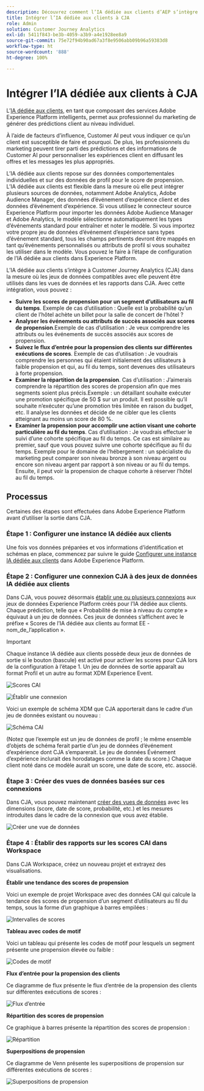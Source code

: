 ```yaml
---
description: Découvrez comment l’IA dédiée aux clients d’AEP s’intègre à Workspace dans CJA.
title: Intégrer l’IA dédiée aux clients à CJA
role: Admin
solution: Customer Journey Analytics
exl-id: 5411f843-be3b-4059-a3b9-a4e1928ee8a9
source-git-commit: 75e72f94b90ad67a3f8e9506abb09b96a59383d8
workflow-type: ht
source-wordcount: '888'
ht-degree: 100%

---
```


# Intégrer l’IA dédiée aux clients à CJA

L’[IA dédiée aux clients](https://experienceleague.adobe.com/docs/experience-platform/intelligent-services/customer-ai/overview.html?lang=fr), en tant que composant des services Adobe Experience Platform intelligents, permet aux professionnel du marketing de générer des prédictions client au niveau individuel.

À l’aide de facteurs d’influence, Customer AI peut vous indiquer ce qu’un client est susceptible de faire et pourquoi. De plus, les professionnels du marketing peuvent tirer parti des prédictions et des informations de Customer AI pour personnaliser les expériences client en diffusant les offres et les messages les plus appropriés.

L’IA dédiée aux clients repose sur des données comportementales individuelles et sur des données de profil pour le score de propension. L’IA dédiée aux clients est flexible dans la mesure où elle peut intégrer plusieurs sources de données, notamment Adobe Analytics, Adobe Audience Manager, des données d’événement d’expérience client et des données d’événement d’expérience. Si vous utilisez le connecteur source Experience Platform pour importer les données Adobe Audience Manager et Adobe Analytics, le modèle sélectionne automatiquement les types d’événements standard pour entraîner et noter le modèle. Si vous importez votre propre jeu de données d’événement d’expérience sans types d’événement standard, tous les champs pertinents devront être mappés en tant qu’événements personnalisés ou attributs de profil si vous souhaitez les utiliser dans le modèle. Vous pouvez le faire à l’étape de configuration de l’IA dédiée aux clients dans Experience Platform.

L’IA dédiée aux clients s’intègre à Customer Journey Analytics (CJA) dans la mesure où les jeux de données compatibles avec elle peuvent être utilisés dans les vues de données et les rapports dans CJA. Avec cette intégration, vous pouvez :

* **Suivre les scores de propension pour un segment d’utilisateurs au fil du temps**. Exemple de cas d’utilisation : Quelle est la probabilité qu’un client de l’hôtel achète un billet pour la salle de concert de l’hôtel ?
* **Analyser les événements ou attributs de succès associés aux scores de propension**.Exemple de cas d’utilisation : Je veux comprendre les attributs ou les événements de succès associés aux scores de propension.
* **Suivez le flux d’entrée pour la propension des clients sur différentes exécutions de scores**. Exemple de cas d’utilisation : Je voudrais comprendre les personnes qui étaient initialement des utilisateurs à faible propension et qui, au fil du temps, sont devenues des utilisateurs à forte propension.
* **Examiner la répartition de la propension**. Cas d’utilisation : J’aimerais comprendre la répartition des scores de propension afin que mes segments soient plus précis.Exemple : un détaillant souhaite exécuter une promotion spécifique de 50 $ sur un produit. Il est possible qu’il souhaite n’exécuter qu’une promotion très limitée en raison du budget, etc. Il analyse les données et décide de ne cibler que les clients atteignant au moins un score de 80 %.
* **Examiner la propension pour accomplir une action visant une cohorte particulière au fil du temps**. Cas d’utilisation : Je voudrais effectuer le suivi d’une cohorte spécifique au fil du temps. Ce cas est similaire au premier, sauf que vous pouvez suivre une cohorte spécifique au fil du temps. Exemple pour le domaine de l’hébergement : un spécialiste du marketing peut comparer son niveau bronze à son niveau argent ou encore son niveau argent par rapport à son niveau or au fil du temps. Ensuite, il peut voir la propension de chaque cohorte à réserver l’hôtel au fil du temps.

## Processus

Certaines des étapes sont effectuées dans Adobe Experience Platform avant d’utiliser la sortie dans CJA.

### Étape 1 : Configurer une instance IA dédiée aux clients

Une fois vos données préparées et vos informations d’identification et schémas en place, commencez par suivre le guide [Configurer une instance IA dédiée aux clients](https://experienceleague.adobe.com/docs/experience-platform/intelligent-services/customer-ai/user-guide/configure.html?lang=fr) dans Adobe Experience Platform.

### Étape 2 : Configurer une connexion CJA à des jeux de données IA dédiée aux clients

Dans CJA, vous pouvez désormais [établir une ou plusieurs connexions](/help/connections/create-connection.md) aux jeux de données Experience Platform créés pour l’IA dédiée aux clients. Chaque prédiction, telle que « Probabilité de mise à niveau du compte » équivaut à un jeu de données. Ces jeux de données s’affichent avec le préfixe « Scores de l’IA dédiée aux clients au format EE - nom_de_l’application ».

>[!IMPORTANT]
>
>Chaque instance IA dédiée aux clients possède deux jeux de données de sortie si le bouton (bascule) est activé pour activer les scores pour CJA lors de la configuration à l’étape 1. Un jeu de données de sortie apparaît au format Profil et un autre au format XDM Experience Event.

![Scores CAI](assets/cai-scores.png)

![Établir une connexion](assets/create-conn.png)

Voici un exemple de schéma XDM que CJA apporterait dans le cadre d’un jeu de données existant ou nouveau :

![Schéma CAI](assets/cai-schema.png)

(Notez que l’exemple est un jeu de données de profil ; le même ensemble d’objets de schéma ferait partie d’un jeu de données d’événement d’expérience dont CJA s’emparerait. Le jeu de données Événement d’expérience inclurait des horodatages comme la date du score.) Chaque client noté dans ce modèle aurait un score, une date de score, etc.  associé.

### Étape 3 : Créer des vues de données basées sur ces connexions

Dans CJA, vous pouvez maintenant [créer des vues de données](/help/data-views/create-dataview.md) avec les dimensions (score, date de score, probabilité, etc.) et les mesures introduites dans le cadre de la connexion que vous avez établie.

![Créer une vue de données](assets/create-dataview.png)

### Étape 4 : Établir des rapports sur les scores CAI dans Workspace

Dans CJA Workspace, créez un nouveau projet et extrayez des visualisations.

**Établir une tendance des scores de propension**

Voici un exemple de projet Workspace avec des données CAI qui calcule la tendance des scores de propension d’un segment d’utilisateurs au fil du temps, sous la forme d’un graphique à barres empilées :

![Intervalles de scores](assets/workspace-scores.png)

**Tableau avec codes de motif**

Voici un tableau qui présente les codes de motif pour lesquels un segment présente une propension élevée ou faible :

![Codes de motif](assets/reason-codes.png)

**Flux d’entrée pour la propension des clients**

Ce diagramme de flux présente le flux d’entrée de la propension des clients sur différentes exécutions de scores :

![Flux d’entrée](assets/flow.png)

**Répartition des scores de propension**

Ce graphique à barres présente la répartition des scores de propension :

![Répartition](assets/distribution.png)

**Superpositions de propension**

Ce diagramme de Venn présente les superpositions de propension sur différentes exécutions de scores :

![Superpositions de propension](assets/venn.png)

